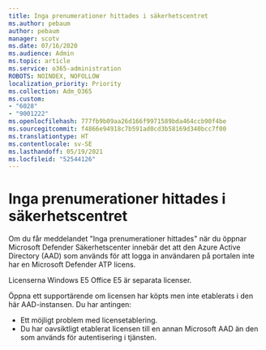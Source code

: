 ```yaml
---
title: Inga prenumerationer hittades i säkerhetscentret
ms.author: pebaum
author: pebaum
manager: scotv
ms.date: 07/16/2020
ms.audience: Admin
ms.topic: article
ms.service: o365-administration
ROBOTS: NOINDEX, NOFOLLOW
localization_priority: Priority
ms.collection: Adm_O365
ms.custom:
- "6028"
- "9001222"
ms.openlocfilehash: 777fb9b09aa26d166f9971589bda464ccb90f4be
ms.sourcegitcommit: f4866e94918c7b591ad0cd3b58169d340bcc7f00
ms.translationtype: HT
ms.contentlocale: sv-SE
ms.lasthandoff: 05/19/2021
ms.locfileid: "52544126"
---
```

# <a name="no-subscriptions-found-message-in-the-security-center"></a>Inga prenumerationer hittades i säkerhetscentret

Om du får meddelandet "Inga prenumerationer hittades" när du öppnar Microsoft Defender Säkerhetscenter innebär det att den Azure Active Directory (AAD) som används för att logga in användaren på portalen inte har en Microsoft Defender ATP licens.  

Licenserna Windows E5 Office E5 är separata licenser.

Öppna ett supportärende om licensen har köpts men inte etablerats i den här AAD-instansen. Du har antingen: <br/>
-   Ett möjligt problem med licensetablering.<br/>
-   Du har oavsiktligt etablerat licensen till en annan Microsoft AAD än den som används för autentisering i tjänsten.